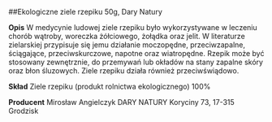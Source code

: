 ##Ekologiczne ziele rzepiku 50g, Dary Natury

**Opis** W medycynie ludowej ziele rzepiku było wykorzystywane w leczeniu chorób wątroby, woreczka żółciowego, żołądka oraz jelit. W literaturze zielarskiej przypisuje się jemu działanie moczopędne, przeciwzapalne, ściągające, przeciwskurczowe, napotne oraz wiatropędne. Rzepik może być stosowany zewnętrznie, do przemywań lub okładów na stany zapalne skóry oraz błon śluzowych. Ziele rzepiku działa również przeciwświądowo.

**Skład** Ziele rzepiku (produkt rolnictwa ekologicznego) 100%

**Producent** Mirosław Angielczyk DARY NATURY
Koryciny 73, 17-315 Grodzisk
